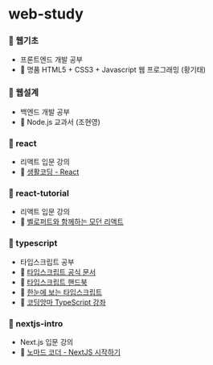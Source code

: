 # web-study

### 📁 웹기초
- 프론트엔드 개발 공부  
- 📖 명품 HTML5 + CSS3 + Javascript 웹 프로그래밍 (황기태)

### 📁 웹설계
- 백엔드 개발 공부  
- 📖 Node.js 교과서 (조현영)

### 📁 react
- 리액트 입문 강의  
- 🔗 [생활코딩 - React](https://www.inflearn.com/course/react-%EC%83%9D%ED%99%9C%EC%BD%94%EB%94%A9)

### 📁 react-tutorial
- 리액트 입문 강의
- 🔗 [벨로퍼트와 함께하는 모던 리액트](https://github.com/velopert/react-tutorial)

### 📁 typescript
- 타입스크립트 공부
- 🔗 [타입스크립트 공식 문서](https://typescript-kr.github.io/)
- 🔗 [타입스크립트 핸드북](https://joshua1988.github.io/ts/)
- 🔗 [한눈에 보는 타입스크립트](https://heropy.blog/2020/01/27/typescript/)
- 🔗 [코딩앙마 TypeScript 강좌](https://www.youtube.com/playlist?list=PLZKTXPmaJk8KhKQ_BILr1JKCJbR0EGlx0)

### 📁 nextjs-intro
- Next.js 입문 강의
- 🔗 [노마드 코더 - NextJS 시작하기](https://nomadcoders.co/nextjs-fundamentals)
